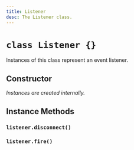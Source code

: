 ```yaml
---
title: Listener
desc: The Listener class.
---
```

# `class Listener {}`

Instances of this class represent an event listener.

## Constructor

*Instances are created internally.*

## Instance Methods

### `listener.disconnect()`
### `listener.fire()`